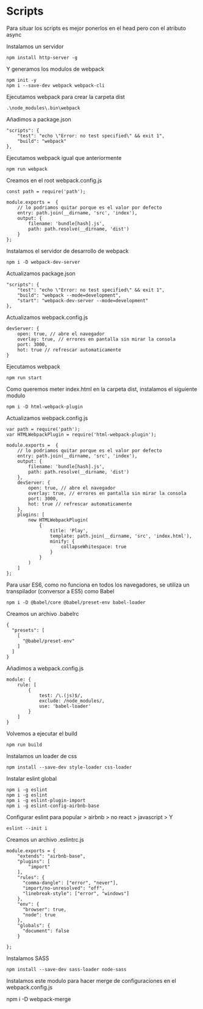 # Scripts

Para situar los scripts es mejor ponerlos en el head pero con el atributo async

Instalamos un servidor 

```
npm install http-server -g
```

Y generamos los modulos de webpack

```
npm init -y
npm i --save-dev webpack webpack-cli
```

Ejecutamos webpack para crear la carpeta dist


```
.\node_modules\.bin\webpack
```

Añadimos a package.json


```
"scripts": {
    "test": "echo \"Error: no test specified\" && exit 1",
    "build": "webpack"
},
```

Ejecutamos webpack igual que anteriormente

```
npm run webpack
```

Creamos en el root webpack.config.js

```
const path = require('path');

module.exports =  {
    // lo podriamos quitar porque es el valor por defecto
    entry: path.join(__dirname, 'src', 'index'),
    output: {
        filename: 'bundle[hash].js',
        path: path.resolve(__dirname, 'dist')
    }
};
```

Instalamos el servidor de desarrollo de webpack

```
npm i -D webpack-dev-server
```

Actualizamos package.json

```
"scripts": {
    "test": "echo \"Error: no test specified\" && exit 1",
    "build": "webpack --mode=development",
    "start": "webpack-dev-server --mode=development"
},
```

Actualizamos webpack.config.js

```
devServer: {
    open: true, // abre el navegador
    overlay: true, // errores en pantalla sin mirar la consola
    port: 3000,
    hot: true // refrescar automaticamente
}
```

Ejecutamos webpack 

```
npm run start
```

Como queremos meter index.html en la carpeta dist, instalamos el siguiente modulo

```
npm i -D html-webpack-plugin
```

Actualizamos webpack.config.js

```
var path = require('path');
var HTMLWebpackPlugin = require('html-webpack-plugin');

module.exports =  {
    // lo podriamos quitar porque es el valor por defecto
    entry: path.join(__dirname, 'src', 'index'),
    output: {
        filename: 'bundle[hash].js',
        path: path.resolve(__dirname, 'dist')
    },
    devServer: {
        open: true, // abre el navegador
        overlay: true, // errores en pantalla sin mirar la consola
        port: 3000,
        hot: true // refrescar automaticamente
    },
    plugins: [
        new HTMLWebpackPlugin(
            {
                title: 'Play',
                template: path.join(__dirname, 'src', 'index.html'),
                minify: {
                    collapseWhitespace: true
                }
            }
        )
    ]
};
```

Para usar ES6, como no funciona en todos los navegadores, se utiliza un transpilador (conversor a ES5) como Babel 

```
npm i -D @babel/core @babel/preset-env babel-loader
```

Creamos un archivo .babelrc

```
{
  "presets": [
    [
      "@babel/preset-env"
    ]
  ]
}

```

Añadimos a webpack.config.js

```
module: {
    rule: [
        {
            test: /\.(js)$/,
            exclude: /node_modules/,
            use: 'babel-loader'
        }
    ]
}
```

Volvemos a ejecutar el build

```
npm run build
```

Instalamos un loader de css

```
npm install --save-dev style-loader css-loader
```

Instalar eslint global

```
npm i -g eslint
npm i -g eslint
npm i -g eslint-plugin-import
npm i -g eslint-config-airbnb-base
```

Configurar eslint para popular > airbnb > no react > javascript > Y

```
eslint --init i
```

Creamos un archivo .eslintrc.js

```
module.exports = {
    "extends": "airbnb-base",
    "plugins": [
        "import"
    ],
    "rules": {
      "comma-dangle": ["error", "never"],
      "import/no-unresolved": "off",
      "linebreak-style": ["error", "windows"]
    },
    "env": {
      "browser": true,
      "node": true
    },
    "globals": {
      "document": false
    }
    
};
```

Instalamos SASS

```
npm install --save-dev sass-loader node-sass
```

Instalamos este modulo para hacer merge de configuraciones en el webpack.config.js

npm i -D webpack-merge
